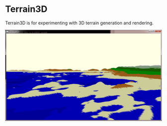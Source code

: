 Terrain3D
=========

Terrain3D is for experimenting with 3D terrain generation and rendering.

![ScreenShot](demo1.png)